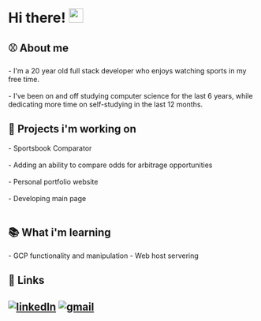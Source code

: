 <!--
**jackmais/jackmais** is a ✨ _special_ ✨ repository because its `README.md` (this file) appears on your GitHub profile.

Here are some ideas to get you started:

- 🔭 I’m currently working on ...
- 🌱 I’m currently learning ...
- 👯 I’m looking to collaborate on ...
- 🤔 I’m looking for help with ...
- 💬 Ask me about ...
- 📫 How to reach me: ...
- 😄 Pronouns: ...
- ⚡ Fun fact: ...
-->
# Hi there! <img src="https://media.giphy.com/media/hvRJCLFzcasrR4ia7z/giphy.gif" width="29px" height="29px">
<h2>⚾️ About me</h2>
- I'm a 20 year old full stack developer who enjoys watching sports in my free time.<br></br>
- I've been on and off studying computer science for the last 6 years, while dedicating more time on self-studying in the last 12 months.
<h2>🔭 Projects i'm working on</h2>
- Sportsbook Comparator<br></br>
 <t></t> - Adding an ability to compare odds for arbitrage opportunities<br></br>
- Personal portfolio website<br></br>
  - Developing main page<br></br>
 
 <div>
<h2>📚 What i'm learning </h2>
- GCP functionality and manipulation
- Web host servering
</div>
<h2>🔗 Links<h2>
 <a href="https://linkedin.com/in/jack-maistros" rel="noopener" target="_blank"><img src="https://img.shields.io/badge/LinkedIn-0A66C2?style=for-the-badge&logo=LinkedIn&logoColor=White" alt="linkedIn"></a>
<a href = "mailto:jackmaistros@gmail.com"><img src="https://img.shields.io/badge/Gmail-D14836?style=for-the-badge&logo=Gmail&logoColor=white" alt = "gmail"></a>
